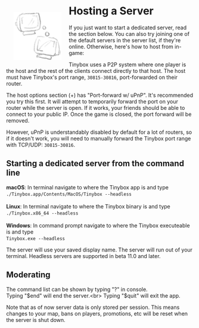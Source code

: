 # Hosting a Server<img src=../.export_exclude/docs-hosting-icon.png align="left" width="128px" style="padding: 20px">

If you just want to start a dedicated server, read the section below. You can also try joining one of the default servers in the server list, if they're online. Otherwise, here's how to host from in-game:

Tinybox uses a P2P system where one player is the host and the rest of the clients connect directly to that host. The host must have Tinybox's port range, `30815-30816`, port-forwarded on their router.

The host options section (+) has "Port-forward w/ uPnP". It's recommended you try this first. It will attempt to temporarily forward the port on your router while the server is open. If it works, your friends should be able to connect to your public IP. Once the game is closed, the port forward will be removed.

However, uPnP is understandably disabled by default for a lot of routers, so if it doesn't work, you will need to manually forward the Tinybox port range with TCP/UDP: `30815-30816`.

## Starting a dedicated server from the command line

**macOS**: In terminal navigate to where the Tinybox app is and type <br>`./Tinybox.app/Contents/MacOS/Tinybox --headless`<br><br>
**Linux**: In terminal navigate to where the Tinybox binary is and type <br>`./Tinybox.x86_64 --headless`<br><br>
**Windows**: In command prompt navigate to where the Tinybox executeable is and type <br>`Tinybox.exe --headless`

The server will use your saved display name. The server will run out of your terminal. Headless servers are supported in beta 11.0 and later.

## Moderating

The command list can be shown by typing "?" in console.<br>
Typing "$end" will end the server.<br>
Typing "$quit" will exit the app.

Note that as of now server data is only stored per session. This means changes to your map, bans on players, promotions, etc will be reset when the server is shut down.
